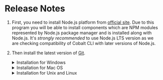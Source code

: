 # Release Notes

1. First, you need to install Node.js platform from [official site](http://nodejs.org/). Due to this program you will be able to install components which are NPM modules represented by Node.js package manager and is installed along with Node.js. It's *strongly recommended* to use Node.js LTS version as we are checking compatibility of Cobalt CLI with later versions of Node.js.

1. Then install the latest version of [Git](http://git-scm.com/).

	<details>Ось
	<summary>Installation for Windows</summary>
	Select option `Use git from the Windows Command Prompt`

	![step 1](http://static.cobalt-engine.com/documentation/img/engine-wiki/install-git-1.png)

	Select option `Use Windows' default console window`	

	![step 1](http://static.cobalt-engine.com/documentation/img/engine-wiki/install-git-2.png)

	</details>

	<details>
	<summary>Installation for Mac OS</summary>
		Visit the <a href = "http://git-scm.com/">Git</a> site and download the last version of it.
	</details>

	<details>
	<summary>Installation for Unix and Linux</summary>
		Commands for installing git on your computer are described <a href = "https://git-scm.com/download/linux">here</a>
	</details>
